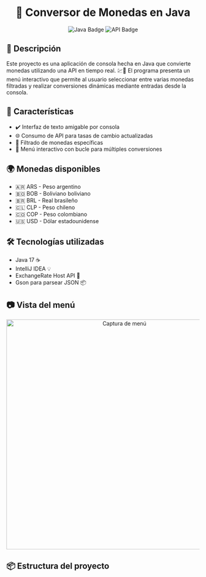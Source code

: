 <h1 align="center">💱 Conversor de Monedas en Java</h1>

<p align="center">
  <img src="https://img.shields.io/badge/Java-17-blue?style=for-the-badge&logo=java" alt="Java Badge"/>
  <img src="https://img.shields.io/badge/API-ExchangeRateHost-green?style=for-the-badge" alt="API Badge"/>
</p>

<h2>📌 Descripción</h2>

<p>
  Este proyecto es una aplicación de consola hecha en Java que convierte monedas utilizando una API en tiempo real. 💹💸
  El programa presenta un menú interactivo que permite al usuario seleccionar entre varias monedas filtradas y realizar conversiones dinámicas mediante entradas desde la consola.
</p>

<h2>🚀 Características</h2>

<ul>
  <li>✔️ Interfaz de texto amigable por consola</li>
  <li>🌐 Consumo de API para tasas de cambio actualizadas</li>
  <li>🔎 Filtrado de monedas específicas</li>
  <li>🔁 Menú interactivo con bucle para múltiples conversiones</li>
</ul>

<h2>🌍 Monedas disponibles</h2>

<ul>
  <li>🇦🇷 ARS - Peso argentino</li>
  <li>🇧🇴 BOB - Boliviano boliviano</li>
  <li>🇧🇷 BRL - Real brasileño</li>
  <li>🇨🇱 CLP - Peso chileno</li>
  <li>🇨🇴 COP - Peso colombiano</li>
  <li>🇺🇸 USD - Dólar estadounidense</li>
</ul>

<h2>🛠️ Tecnologías utilizadas</h2>

<ul>
  <li>Java 17 ☕</li>
  <li>IntelliJ IDEA 💡</li>
  <li>ExchangeRate Host API 🔗</li>
  <li>Gson para parsear JSON 📦</li>
</ul>

<h2>📷 Vista del menú</h2>

<p align="center">
  <img src="menu-conversor-de-moneda.jpg" width="600" alt="Captura de menú"/>
</p>

<h2>📦 Estructura del proyecto</h2>

